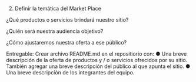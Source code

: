 2. Definir la temática del Market Place

¿Qué productos o servicios brindará nuestro sitio?

¿Quién será nuestra audiencia objetivo?

¿Cómo ajustaremos nuestra oferta a ese público?

Entregable: Crear archivo README.md en el repositiorio con:
● Una breve descripción de la oferta de productos y / o servicios ofrecidos por su
sitio. También agregar una breve descripción del público al que apunta el sitio.
● Una breve descripción de los integrantes del equipo.
